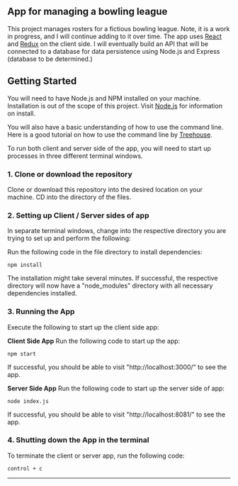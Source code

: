## App for managing a bowling league
This project manages rosters for a fictious bowling league.  Note, it is a work in progress, and I will continue adding to it over time.  The app uses [React](https://reactjs.org/) and [Redux](https://redux.js.org/) on the client side. I will eventually build an API that will be connected to a database for data persistence using Node.js and Express (database to be determined.)

## Getting Started
You will need to have Node.js and NPM installed on your machine.  Installation is out of the scope of this project.  Visit [Node.js](https://nodejs.org/en/) for information on install.

You will also have a basic understanding of how to use the command line.  Here is a good tutorial on how to use the command line by [Treehouse](http://blog.teamtreehouse.com/introduction-to-the-mac-os-x-command-line).

To run both client and server side of the app, you will need to start up processes in three different terminal windows.

### 1. Clone or download the repository
Clone or download this repository into the desired location on your machine. CD into the directory of the files.

### 2. Setting up Client / Server sides of app

In separate terminal windows, change into the respective directory you are trying to set up and perform the following:

Run the following code in the file directory to install dependencies:
```
npm install
```
The installation might take several minutes.  If successful, the respective directory will now have a "node_modules" directory with all necessary dependencies installed.

### 3. Running the App

Execute the following to start up the client side app:

<strong>Client Side App</strong>
Run the following code to start up the app:
```
npm start
```
If successful, you should be able to visit "http://localhost:3000/" to see the app.

<strong>Server Side App</strong>
Run the following code to start up the server side of app:

```
node index.js
```
If successful, you should be able to visit "http://localhost:8081/" to see the app.


### 4. Shutting down the App in the terminal
To terminate the client or server app, run the following code:
```
control + c
```
___